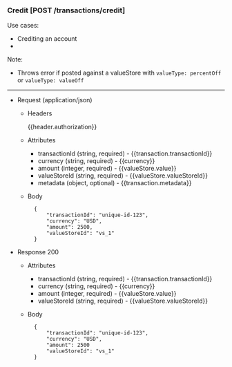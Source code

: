 ### Credit [POST /transactions/credit]

Use cases:
- Crediting an account
-

Note:
- Throws error if posted against a valueStore with `valueType: percentOff` or `valueType: valueOff`


---
+ Request (application/json)
    + Headers

        {{header.authorization}}

    + Attributes
        + transactionId (string, required) - {{transaction.transactionId}}
        + currency (string, required) - {{currency}}
        + amount (integer, required) - {{valueStore.value}}
        + valueStoreId (string, required) - {{valueStore.valueStoreId}}
        + metadata (object, optional) - {{transaction.metadata}}

    + Body

            {
                "transactionId": "unique-id-123",
                "currency": "USD",
                "amount": 2500,
                "valueStoreId": "vs_1"
            }
    
+ Response 200
    + Attributes
        + transactionId (string, required) - {{transaction.transactionId}}
        + currency (string, required) - {{currency}}
        + amount (integer, required) - {{valueStore.value}}
        + valueStoreId (string, required) - {{valueStore.valueStoreId}}

    + Body

            {
                "transactionId": "unique-id-123",
                "currency": "USD",
                "amount": 2500
                "valueStoreId": "vs_1"
            }